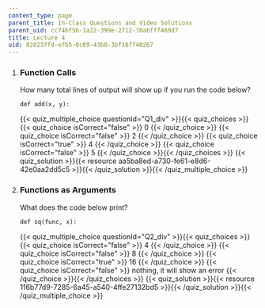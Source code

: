 ```yaml
---
content_type: page
parent_title: In-Class Questions and Video Solutions
parent_uid: cc74bf5b-1a22-399e-2712-70abfff469d7
title: Lecture 4
uid: 828237fd-efb5-0c69-43b8-3bf16ff40267
---
```


1.  ### Function Calls
    
      
    
    How many total lines of output will show up if you run the code below?
    
    ```
    def add(x, y):
    ```
    
      
    {{< quiz_multiple_choice questionId="Q1_div" >}}{{< quiz_choices >}}{{< quiz_choice isCorrect="false" >}}&nbsp;0&nbsp;{{< /quiz_choice >}}
    {{< quiz_choice isCorrect="false" >}}&nbsp;2&nbsp;{{< /quiz_choice >}}
    {{< quiz_choice isCorrect="true" >}}&nbsp;4&nbsp;{{< /quiz_choice >}}
    {{< quiz_choice isCorrect="false" >}}&nbsp;5&nbsp;{{< /quiz_choice >}}{{< /quiz_choices >}}
    {{< quiz_solution >}}{{< resource aa5ba8ed-a730-fe61-e8d6-42e0aa2dd5c5 >}}{{< /quiz_solution >}}{{< /quiz_multiple_choice >}}
  
3.  ### Functions as Arguments
    
      
    
    What does the code below print?
    
    ```
    def sq(func, x):
    ```
    
    {{< quiz_multiple_choice questionId="Q2_div" >}}{{< quiz_choices >}}{{< quiz_choice isCorrect="false" >}}&nbsp;4&nbsp;{{< /quiz_choice >}}
    {{< quiz_choice isCorrect="false" >}}&nbsp;8&nbsp;{{< /quiz_choice >}}
    {{< quiz_choice isCorrect="true" >}}&nbsp;16&nbsp;{{< /quiz_choice >}}
    {{< quiz_choice isCorrect="false" >}}&nbsp;nothing, it will show an error&nbsp;{{< /quiz_choice >}}{{< /quiz_choices >}}
    {{< quiz_solution >}}{{< resource 116b77d9-7285-6a45-a540-4ffe27132bd5 >}}{{< /quiz_solution >}}{{< /quiz_multiple_choice >}}